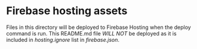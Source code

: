 # Firebase hosting assets
Files in this directory will be deployed to Firebase Hosting when the deploy command is run. This README.md file *WILL NOT* be deployed as it is included in *hosting.ignore* list in *firebase.json*.